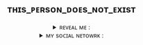 <h2 align = "center">ᴛʜɪs_ᴘᴇʀsᴏɴ_ᴅᴏᴇs_ɴᴏᴛ_ᴇxɪsᴛ</h2>
<details align = "center">
<summary>ʀᴇᴠᴇᴀʟ ᴍᴇ : </summary>

###### This library is intended for requests to the this-person-does-not-exist website
###### Эта библиотека предназначена для запросов на сайт this-person-does-not-exist
###### example/Пример :

```py3
from this_person_does_not_exist import this_person_does_not_exist
this_person_does_not_exist = this_person_does_not_exist()
name = this_person_does_not_exist.new().name
this_person_does_not_exist.get_img(name = name)
```
</details>

<details align = "center">
<summary>ᴍʏ sᴏᴄɪᴀʟ ɴᴇᴛᴏᴡʀᴋ : </summary>
<br>
<a href = "https://t.me/Proxy1Mallet" target="_blank">
<img src = "https://img.shields.io/badge/ᴛᴇʟᴇɢʀᴀᴍ-92000a?logo=telegram&logoColor=FFFFFF&labelColor=000000">
<a href = "https://discordapp.com/users/875370793100533862/" target="_blank">
<img src = "https://img.shields.io/badge/ᴅɪsᴄᴏʀᴅ-92000a?logo=discord&logoColor=FFFFFF&labelColor=000000">
</br>
</details>

